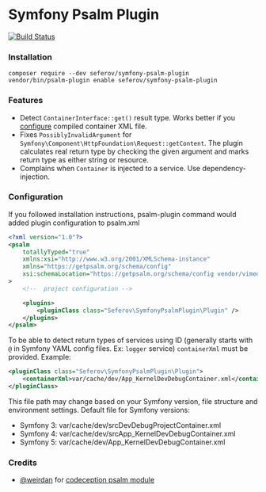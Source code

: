 # Symfony Psalm Plugin

[![Build Status](https://travis-ci.com/seferov/symfony-psalm-plugin.svg?branch=master)](https://travis-ci.com/seferov/symfony-psalm-plugin)

### Installation

```
composer require --dev seferov/symfony-psalm-plugin
vendor/bin/psalm-plugin enable seferov/symfony-psalm-plugin
```

### Features

- Detect `ContainerInterface::get()` result type. Works better if you [configure](https://github.com/seferov/symfony-psalm-plugin/#configuration) compiled container XML file.
- Fixes `PossiblyInvalidArgument` for `Symfony\Component\HttpFoundation\Request::getContent`.
The plugin calculates real return type by checking the given argument and marks return type as either string or resource.
- Complains when `Container` is injected to a service. Use dependency-injection.

### Configuration

If you followed installation instructions, psalm-plugin command would added plugin configuration to psalm.xml

```xml
<?xml version="1.0"?>
<psalm
    totallyTyped="true"
    xmlns:xsi="http://www.w3.org/2001/XMLSchema-instance"
    xmlns="https://getpsalm.org/schema/config"
    xsi:schemaLocation="https://getpsalm.org/schema/config vendor/vimeo/psalm/config.xsd"
>
    <!--  project configuration -->

    <plugins>
        <pluginClass class="Seferov\SymfonyPsalmPlugin\Plugin" />
    </plugins>
</psalm>
```

To be able to detect return types of services using ID (generally starts with `@` in Symfony YAML config files. Ex: `logger` service)
`containerXml` must be provided. Example:
```xml
<pluginClass class="Seferov\SymfonyPsalmPlugin\Plugin">
    <containerXml>var/cache/dev/App_KernelDevDebugContainer.xml</containerXml>
</pluginClass>
```

This file path may change based on your Symfony version, file structure and environment settings.
Default file for Symfony versions:
- Symfony 3: var/cache/dev/srcDevDebugProjectContainer.xml
- Symfony 4: var/cache/dev/srcApp_KernelDevDebugContainer.xml
- Symfony 5: var/cache/dev/App_KernelDevDebugContainer.xml

### Credits

- [@weirdan](https://github.com/weirdan) for [codeception psalm module](https://github.com/weirdan/codeception-psalm-module)
